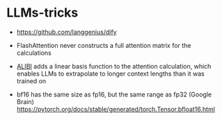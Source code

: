 # LLMs-tricks

- https://github.com/langgenius/dify

- FlashAttention never constructs a full attention matrix for the calculations
- [ALIBI](https://medium.com/@pajakamy/alibi-attention-with-linear-biases-942abe042e9f) adds a linear basis function to the attention calculation, which enables LLMs to extrapolate to longer context lengths than it was trained on
- bf16 has the same size as fp16, but the same range as fp32 (Google Brain) https://pytorch.org/docs/stable/generated/torch.Tensor.bfloat16.html

